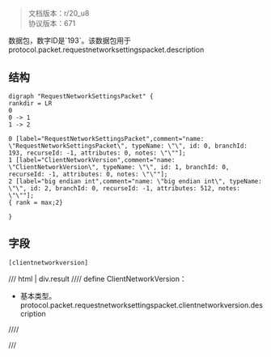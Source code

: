 # <!-- md:samp RequestNetworkSettingsPacket -->

> 文档版本：r/20_u8<br/>协议版本：671

<!-- md:samp RequestNetworkSettingsPacket -->数据包，数字ID是`193`。该数据包用于protocol.packet.requestnetworksettingspacket.description

## 结构

```viz
digraph "RequestNetworkSettingsPacket" {
rankdir = LR
0
0 -> 1
1 -> 2

0 [label="RequestNetworkSettingsPacket",comment="name: \"RequestNetworkSettingsPacket\", typeName: \"\", id: 0, branchId: 193, recurseId: -1, attributes: 0, notes: \"\""];
1 [label="ClientNetworkVersion",comment="name: \"ClientNetworkVersion\", typeName: \"\", id: 1, branchId: 0, recurseId: -1, attributes: 0, notes: \"\""];
2 [label="big endian int",comment="name: \"big endian int\", typeName: \"\", id: 2, branchId: 0, recurseId: -1, attributes: 512, notes: \"\""];
{ rank = max;2}

}

```

## 字段

```title='RequestNetworkSettingsPacket'
[clientnetworkversion]
```

/// html | div.result
//// define
ClientNetworkVersion：<!-- md:samp big endian int -->

- 基本类型。protocol.packet.requestnetworksettingspacket.clientnetworkversion.description


////

///

